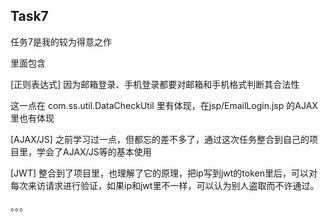 
## Task7

任务7是我的较为得意之作   

里面包含 

[正则表达式] 因为邮箱登录、手机登录都要对邮箱和手机格式判断其合法性

这一点在 com.ss.util.DataCheckUtil 里有体现，在jsp/EmailLogin.jsp 的AJAX里也有体现

[AJAX/JS] 之前学习过一点，但都忘的差不多了，通过这次任务整合到自己的项目里，学会了AJAX/JS等的基本使用

[JWT] 整合到了项目里，也理解了它的原理，把ip写到jwt的token里后，可以对每次来访请求进行验证，如果ip和jwt里不一样，可以认为别人盗取而不许通过。

。。。
